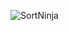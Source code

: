 ![SortNinja](https://socialify.git.ci/filipsedivy/SortNinja/image?description=1&font=Inter&forks=1&issues=1&language=1&name=1&owner=1&pattern=Signal&pulls=1&stargazers=1&theme=Auto)